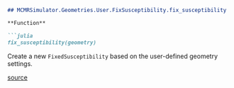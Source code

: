 ```markdown
## MCMRSimulator.Geometries.User.FixSusceptibility.fix_susceptibility

**Function**

```julia
fix_susceptibility(geometry)
```

Create a new `FixedSusceptibility` based on the user-defined geometry settings.

[source](https://git.fmrib.ox.ac.uk/ndcn0236/MCMRSimulator.jl/-/tree/716f5337a747a826b04bd4b345a5cda685bb4e0a/src/geometries/user/fix_susceptibility.jl#L14-L18)
```
